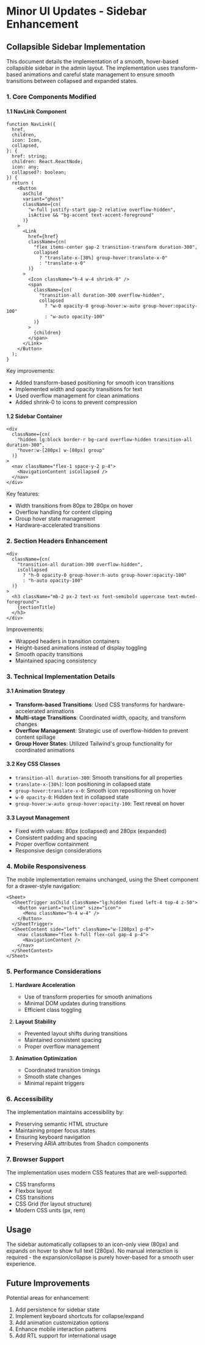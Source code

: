# Minor UI Updates - Sidebar Enhancement

## Collapsible Sidebar Implementation

This document details the implementation of a smooth, hover-based collapsible sidebar in the admin layout. The implementation uses transform-based animations and careful state management to ensure smooth transitions between collapsed and expanded states.

### 1. Core Components Modified

#### 1.1 NavLink Component

```tsx
function NavLink({
  href,
  children,
  icon: Icon,
  collapsed,
}: {
  href: string;
  children: React.ReactNode;
  icon: any;
  collapsed?: boolean;
}) {
  return (
    <Button
      asChild
      variant="ghost"
      className={cn(
        "w-full justify-start gap-2 relative overflow-hidden",
        isActive && "bg-accent text-accent-foreground"
      )}
    >
      <Link
        href={href}
        className={cn(
          "flex items-center gap-2 transition-transform duration-300",
          collapsed
            ? "translate-x-[30%] group-hover:translate-x-0"
            : "translate-x-0"
        )}
      >
        <Icon className="h-4 w-4 shrink-0" />
        <span
          className={cn(
            "transition-all duration-300 overflow-hidden",
            collapsed
              ? "w-0 opacity-0 group-hover:w-auto group-hover:opacity-100"
              : "w-auto opacity-100"
          )}
        >
          {children}
        </span>
      </Link>
    </Button>
  );
}
```

Key improvements:

- Added transform-based positioning for smooth icon transitions
- Implemented width and opacity transitions for text
- Used overflow management for clean animations
- Added shrink-0 to icons to prevent compression

#### 1.2 Sidebar Container

```tsx
<div
  className={cn(
    "hidden lg:block border-r bg-card overflow-hidden transition-all duration-300",
    "hover:w-[280px] w-[80px] group"
  )}
>
  <nav className="flex-1 space-y-2 p-4">
    <NavigationContent isCollapsed />
  </nav>
</div>
```

Key features:

- Width transitions from 80px to 280px on hover
- Overflow handling for content clipping
- Group hover state management
- Hardware-accelerated transitions

### 2. Section Headers Enhancement

```tsx
<div
  className={cn(
    "transition-all duration-300 overflow-hidden",
    isCollapsed
      ? "h-0 opacity-0 group-hover:h-auto group-hover:opacity-100"
      : "h-auto opacity-100"
  )}
>
  <h3 className="mb-2 px-2 text-xs font-semibold uppercase text-muted-foreground">
    {sectionTitle}
  </h3>
</div>
```

Improvements:

- Wrapped headers in transition containers
- Height-based animations instead of display toggling
- Smooth opacity transitions
- Maintained spacing consistency

### 3. Technical Implementation Details

#### 3.1 Animation Strategy

- **Transform-based Transitions**: Used CSS transforms for hardware-accelerated animations
- **Multi-stage Transitions**: Coordinated width, opacity, and transform changes
- **Overflow Management**: Strategic use of overflow-hidden to prevent content spillage
- **Group Hover States**: Utilized Tailwind's group functionality for coordinated animations

#### 3.2 Key CSS Classes

- `transition-all duration-300`: Smooth transitions for all properties
- `translate-x-[30%]`: Icon positioning in collapsed state
- `group-hover:translate-x-0`: Smooth icon repositioning on hover
- `w-0 opacity-0`: Hidden text in collapsed state
- `group-hover:w-auto group-hover:opacity-100`: Text reveal on hover

#### 3.3 Layout Management

- Fixed width values: 80px (collapsed) and 280px (expanded)
- Consistent padding and spacing
- Proper overflow containment
- Responsive design considerations

### 4. Mobile Responsiveness

The mobile implementation remains unchanged, using the Sheet component for a drawer-style navigation:

```tsx
<Sheet>
  <SheetTrigger asChild className="lg:hidden fixed left-4 top-4 z-50">
    <Button variant="outline" size="icon">
      <Menu className="h-4 w-4" />
    </Button>
  </SheetTrigger>
  <SheetContent side="left" className="w-[280px] p-0">
    <nav className="flex h-full flex-col gap-4 p-4">
      <NavigationContent />
    </nav>
  </SheetContent>
</Sheet>
```

### 5. Performance Considerations

1. **Hardware Acceleration**

   - Use of transform properties for smooth animations
   - Minimal DOM updates during transitions
   - Efficient class toggling

2. **Layout Stability**

   - Prevented layout shifts during transitions
   - Maintained consistent spacing
   - Proper overflow management

3. **Animation Optimization**
   - Coordinated transition timings
   - Smooth state changes
   - Minimal repaint triggers

### 6. Accessibility

The implementation maintains accessibility by:

- Preserving semantic HTML structure
- Maintaining proper focus states
- Ensuring keyboard navigation
- Preserving ARIA attributes from Shadcn components

### 7. Browser Support

The implementation uses modern CSS features that are well-supported:

- CSS transforms
- Flexbox layout
- CSS transitions
- CSS Grid (for layout structure)
- Modern CSS units (px, rem)

## Usage

The sidebar automatically collapses to an icon-only view (80px) and expands on hover to show full text (280px). No manual interaction is required - the expansion/collapse is purely hover-based for a smooth user experience.

## Future Improvements

Potential areas for enhancement:

1. Add persistence for sidebar state
2. Implement keyboard shortcuts for collapse/expand
3. Add animation customization options
4. Enhance mobile interaction patterns
5. Add RTL support for international usage
